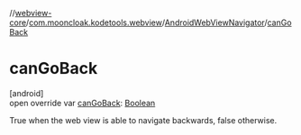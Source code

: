 //[webview-core](../../../index.md)/[com.mooncloak.kodetools.webview](../index.md)/[AndroidWebViewNavigator](index.md)/[canGoBack](can-go-back.md)

# canGoBack

[android]\
open override var [canGoBack](can-go-back.md): [Boolean](https://kotlinlang.org/api/latest/jvm/stdlib/kotlin/-boolean/index.html)

True when the web view is able to navigate backwards, false otherwise.
